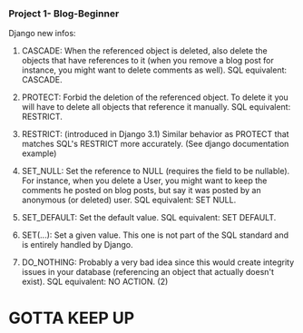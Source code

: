 ### Project 1- Blog-Beginner 

Django new infos:

1. CASCADE: When the referenced object is deleted, also delete the objects that have references to it (when you remove a blog post for instance, you might want to delete comments as well). SQL equivalent: CASCADE.

2. PROTECT: Forbid the deletion of the referenced object. To delete it you will have to delete all objects that reference it manually. SQL equivalent: RESTRICT.

3. RESTRICT: (introduced in Django 3.1) Similar behavior as PROTECT that matches SQL's RESTRICT more accurately. (See django documentation example)

4. SET_NULL: Set the reference to NULL (requires the field to be nullable). For instance, when you delete a User, you might want to keep the comments he posted on blog posts, but say it was posted by an anonymous (or deleted) user. SQL equivalent: SET NULL.

5. SET_DEFAULT: Set the default value. SQL equivalent: SET DEFAULT.

6. SET(...): Set a given value. This one is not part of the SQL standard and is entirely handled by Django.

7. DO_NOTHING: Probably a very bad idea since this would create integrity issues in your database (referencing an object that       actually doesn't exist). SQL equivalent: NO ACTION. (2)

# GOTTA KEEP UP
